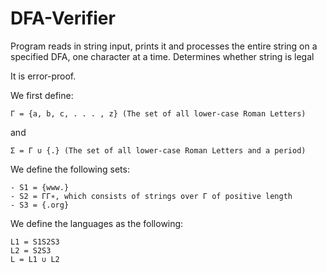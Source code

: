 DFA-Verifier
============

Program reads in string input, prints it and processes the entire string on a specified DFA, one character at a time. Determines whether string is legal 

It is error-proof. 

We first define:
```
Γ = {a, b, c, . . . , z} (The set of all lower-case Roman Letters)
```
and
```
Σ = Γ ∪ {.} (The set of all lower-case Roman Letters and a period)
```

We define the following sets:
```
- S1 = {www.}
- S2 = ΓΓ∗, which consists of strings over Γ of positive length
- S3 = {.org}
```

We define the languages as the following:
```
L1 = S1S2S3
L2 = S2S3
L = L1 ∪ L2
```